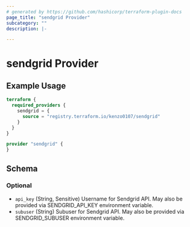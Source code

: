 ```yaml
---
# generated by https://github.com/hashicorp/terraform-plugin-docs
page_title: "sendgrid Provider"
subcategory: ""
description: |-

---
```


# sendgrid Provider



## Example Usage

```terraform
terraform {
  required_providers {
    sendgrid = {
      source = "registry.terraform.io/kenzo0107/sendgrid"
    }
  }
}

provider "sendgrid" {
}
```

<!-- schema generated by tfplugindocs -->
## Schema

### Optional

- `api_key` (String, Sensitive) Username for Sendgrid API. May also be provided via SENDGRID_API_KEY environment variable.
- `subuser` (String) Subuser for Sendgrid API. May also be provided via SENDGRID_SUBUSER environment variable.
